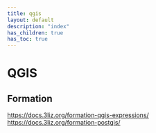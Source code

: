 ```yaml
---
title: qgis
layout: default
description: "index"
has_children: true
has_toc: true
---
```



# QGIS

## Formation

https://docs.3liz.org/formation-qgis-expressions/
https://docs.3liz.org/formation-postgis/

